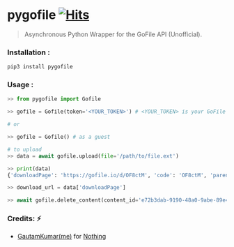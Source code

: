 # pygofile [![Hits](https://hits.seeyoufarm.com/api/count/incr/badge.svg?url=https%3A%2F%2Fgithub.com%2Fgautamajay52%2Fpygofile&count_bg=%2379C83D&title_bg=%23555555&icon=&icon_color=%23E7E7E7&title=hits&edge_flat=false)](https://github.com/gautamajay52/pygofile)

> Asynchronous Python Wrapper for the GoFile API (Unofficial).

### Installation :
```bash
pip3 install pygofile
```

### Usage :
```python
>> from pygofile import Gofile

>> gofile = Gofile(token='<YOUR_TOKEN>') # <YOUR_TOKEN> is your GoFile token

# or

>> gofile = Gofile() # as a guest

# to upload
>> data = await gofile.upload(file='/path/to/file.ext')

>> print(data)
{'downloadPage': 'https://gofile.io/d/OF8ctM', 'code': 'OF8ctM', 'parentFolder': '7a5cd11e-6fa34dda-44-bab5-c57d74d28d', 'fileId': 'e72b3dab-9190-48a0-9abe-89e45d1c0', 'fileName': 'file.ext', 'md5': '0aff68c0c302e07a52f4a1fbc5a687b', 'directLink': 'https://srv-store5.gofile.io/download/e72b3ab-9abe-8901c45d1c0/file.ext', 'info': 'Direct links only work if your account is a donor account. Standard accounts will have their links redirected to the download page.'}

>> download_url = data['downloadPage']

>> await gofile.delete_content(content_id='e72b3dab-9190-48a0-9abe-89e45d1c0')
```
### Credits: ⚡
* [GautamKumar(me)](https://github.com/gautamajay52) for [Nothing](https://github.com/gautamajay52/pygofile)
